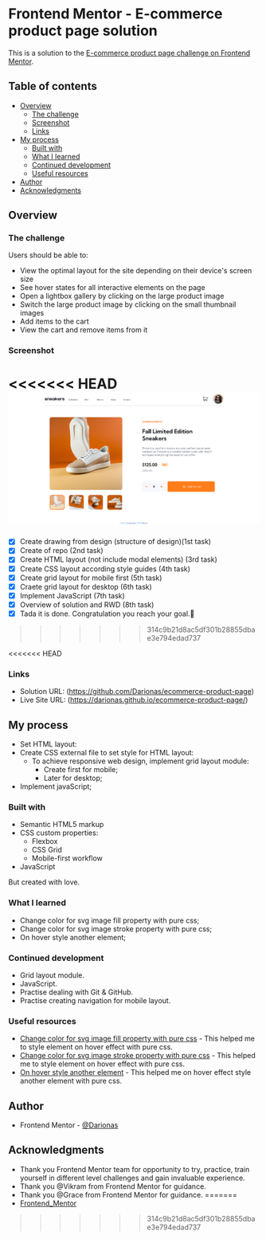 # Frontend Mentor - E-commerce product page solution

This is a solution to the [E-commerce product page challenge on Frontend Mentor](https://www.frontendmentor.io/challenges/ecommerce-product-page-UPsZ9MJp6).

## Table of contents

- [Overview](#overview)
  - [The challenge](#the-challenge)
  - [Screenshot](#screenshot)
  - [Links](#links)
- [My process](#my-process)
  - [Built with](#built-with)
  - [What I learned](#what-i-learned)
  - [Continued development](#continued-development)
  - [Useful resources](#useful-resources)
- [Author](#author)
- [Acknowledgments](#acknowledgments)

## Overview

### The challenge

Users should be able to:

- View the optimal layout for the site depending on their device's screen size
- See hover states for all interactive elements on the page
- Open a lightbox gallery by clicking on the large product image
- Switch the large product image by clicking on the small thumbnail images
- Add items to the cart
- View the cart and remove items from it

### Screenshot

<<<<<<< HEAD
![Ecommerce_product_page](./images/ecommerce_product_page.png)
=======
- [x] Create drawing from design (structure of design)(1st task)
- [x] Create of repo (2nd task)
- [x] Create HTML layout (not include modal elements) (3rd task)
- [x] Create CSS layout according style guides (4th task)
- [x] Create grid layout for mobile first (5th task)
- [x] Craete grid layout for desktop (6th task)
- [x] Implement JavaScript (7th task)
- [x] Overview of solution and RWD (8th task)
- [x] Tada it is done. Congratulation you reach your goal.🎉
>>>>>>> 314c9b21d8ac5df301b28855dbae3e794edad737


<<<<<<< HEAD

### Links

- Solution URL: (https://github.com/Darionas/ecommerce-product-page)
- Live Site URL: (https://darionas.github.io/ecommerce-product-page/)

## My process

* Set HTML layout:
* Create CSS external file to set style for HTML layout:
  * To achieve responsive web design, implement grid layout module:
     * Create first for mobile;
     * Later for desktop;
* Implement javaScript;

### Built with

- Semantic HTML5 markup
- CSS custom properties:
    - Flexbox
    - CSS Grid
    - Mobile-first workflow
- JavaScript

But created with love.

### What I learned

- Change color for svg image fill property with pure css;
- Change color for svg image stroke property with pure css;
- On hover style another element;


### Continued development

- Grid layout module.
- JavaScript.
- Practise dealing with Git & GitHub.
- Practise creating navigation for mobile layout. 

### Useful resources

- [Change color for svg image fill property with pure css](https://stackoverflow.com/questions/22252472/how-can-i-change-the-color-of-an-svg-element#answer-53336754) - This helped me to style element on hover effect with pure css.
- [Change color for svg image stroke property with pure css](https://stackoverflow.com/questions/22289214/how-to-change-stroke-color-in-svg-image-on-hover-event#answer-22290452) - This helped me to style element on hover effect with pure css.
- [On hover style another element](https://stackoverflow.com/questions/4502633/how-to-affect-other-elements-when-one-element-is-hovered#answer-4502693) - This helped me on hover effect style another element with pure css.

## Author

- Frontend Mentor - [@Darionas](https://www.frontendmentor.io/profile/Darionas)

## Acknowledgments

- Thank you Frontend Mentor team for opportunity to try, practice, train yourself in different level challenges and gain invaluable experience.
- Thank you @Vikram from Frontend Mentor for guidance.
- Thank you @Grace from Frontend Mentor for guidance.
=======
- [Frontend_Mentor](https://www.frontendmentor.io/license)
>>>>>>> 314c9b21d8ac5df301b28855dbae3e794edad737
